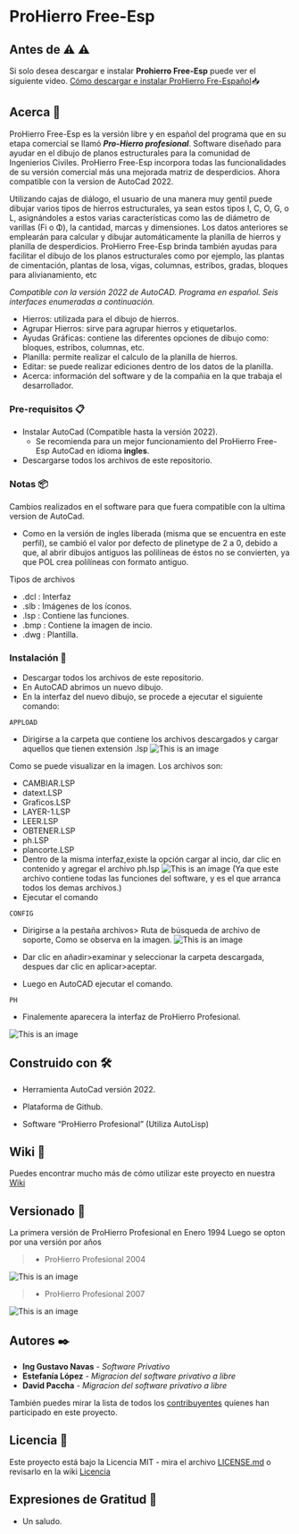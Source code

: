 # ProHierro Free-Esp
## Antes de :warning: :warning:
Si solo desea descargar e instalar **Prohierro Free-Esp** puede ver el siguiente video.
[Cómo descargar e instalar ProHierro Fre-Español](https://www.youtube.com/ "Como descargar e instalar ProHierro Fre-Español"):inbox_tray:
## Acerca 🚀

ProHierro Free-Esp es la versión libre y en español del programa que en su etapa comercial se llamó ***Pro-Hierro profesional***. Software diseñado para ayudar en el dibujo de planos estructurales para la comunidad de Ingenierios Civiles.
ProHierro Free-Esp incorpora todas las funcionalidades de su versión comercial más una mejorada matriz de desperdicios. Ahora compatible con la version de AutoCad 2022.

Utilizando cajas de diálogo, el usuario de una manera muy gentil puede 
dibujar varios tipos de hierros estructurales, ya sean estos tipos I, C, O, G, o 
L, asignándoles a estos varias características como las de diámetro de 
varillas (Fi o Φ), la cantidad, marcas y dimensiones. Los datos anteriores se 
emplearán para calcular y dibujar automáticamente la planilla de hierros y planilla de desperdicios.
ProHierro Free-Esp brinda también ayudas para facilitar el dibujo de los planos 
estructurales como por ejemplo, las plantas de cimentación, plantas de losa, 
vigas, columnas, estribos, gradas, bloques para alivianamiento, etc

_Compatible con la versión 2022 de AutoCAD._
_Programa en español._
_Seis interfaces enumeradas a continuación._
* Hierros: utilizada para el dibujo de hierros.
* Agrupar Hierros: sirve para agrupar hierros y etiquetarlos.
* Ayudas Gráficas: contiene las diferentes opciones de dibujo como: bloques, estribos, columnas, etc.
* Planilla: permite realizar el calculo de la planilla de hierros.
* Editar: se puede realizar ediciones dentro de los datos de la planilla.
* Acerca: información del software y de la compañia en la que trabaja el desarrollador.

### Pre-requisitos 📋

* Instalar AutoCad (Compatible hasta la versión 2022).
	* Se recomienda para un mejor funcionamiento del ProHierro Free-Esp AutoCad en idioma **ingles**.
* Descargarse todos los archivos de este repositorio.

### Notas 📦

Cambios realizados en el software para que fuera compatible con la ultima version de AutoCad.

* Como en la versión de ingles liberada (misma que se encuentra en este perfil), se cambió el valor por defecto de plinetype de 2 a 0, debido a que, al abrir dibujos antiguos las polilíneas de éstos no se convierten, ya que POL crea polilíneas con formato antiguo.

Tipos de archivos 
* .dcl : Interfaz
* .slb : Imágenes de los íconos. 
* .lsp : Contiene las funciones.
* .bmp : Contiene la imagen de incio.
* .dwg : Plantilla.

### Instalación 🔧

* Descargar todos los archivos de este repositorio.
* En AutoCAD abrimos un nuevo dibujo.
* En la interfaz del nuevo dibujo, se procede a ejecutar el siguiente comando:
```
APPLOAD
```

* Dirigirse a la carpeta que contiene los archivos descargados y cargar aquellos que tienen extensión .lsp
![This is an image](https://github.com/chdavid97/Prohierro-free/blob/master/Fotos%20wiki/Appload.png)


Como se puede visualizar en la imagen.
Los archivos son:
  * CAMBIAR.LSP
  * datext.LSP
  * Graficos.LSP
  * LAYER-1.LSP
  * LEER.LSP
  * OBTENER.LSP
  * ph.LSP
  * plancorte.LSP
* Dentro de la misma interfaz,existe la opción cargar al incio, dar clic en contenido y agregar el archivo ph.lsp
![This is an image](https://github.com/chdavid97/Prohierro-free/blob/master/Fotos%20wiki/appload2.png)
(Ya que este archivo contiene todas las funciones del software, y es el que arranca todos los demas archivos.)
* Ejecutar el comando 
 ```
CONFIG
```
* Dirigirse a la pestaña archivos> Ruta de búsqueda de archivo de soporte, Como se observa en la imagen.
![This is an image](https://github.com/chdavid97/Prohierro-free/blob/master/Fotos%20wiki/configuracion.png)
* Dar clic en añadir>examinar y seleccionar la carpeta descargada, despues dar clic en aplicar>aceptar.

* Luego en AutoCAD ejecutar el comando.
 ```
PH
```
* Finalemente aparecera la interfaz de ProHierro Profesional.

![This is an image](https://github.com/chdavid97/Prohierro-free/blob/master/Fotos%20wiki/prohierro.PNG)



## Construido con 🛠️

* Herramienta AutoCad versión 2022.

* Plataforma de Github.

* Software “ProHierro Profesional” (Utiliza AutoLisp)


## Wiki 📖

Puedes encontrar mucho más de cómo utilizar este proyecto en nuestra [Wiki](https://github.com/ProHfree/ProHierroFree/wiki/ProHierro-Profesional-Free)

## Versionado 📌

La primera versión de ProHierro Profesional en Enero 1994
Luego se opton por una versión por años
>* ProHierro Profesional 2004


![This is an image](https://github.com/chdavid97/Prohierro-free/blob/master/Fotos%20wiki/ProhierroProfesional2004.PNG)




>* ProHierro Profesional 2007


![This is an image](https://github.com/chdavid97/Prohierro-free/blob/master/Fotos%20wiki/ProHierroProfesional2007.PNG)

## Autores ✒️

* **Ing Gustavo Navas** - *Software Privativo* 
* **Estefanía López** - *Migracion del software privativo a libre* 
* **David Paccha** - *Migracion del software privativo a libre* 

También puedes mirar la lista de todos los [contribuyentes](https://github.com/ProHfree/ProHierroFree/wiki/ProHierro-Profesional-Free#Autores) quíenes han participado en este proyecto. 

## Licencia 📄

Este proyecto está bajo la Licencia MIT - mira el archivo [LICENSE.md](https://github.com/ProHfree/ProHierroFree/blob/main/LICENSE)
o revisarlo en la wiki [Licencia](https://github.com/ProHfree/ProHierroFree/wiki/ProHierro-Profesional-Free#Licencia)

## Expresiones de Gratitud 🎁

* Un saludo.

